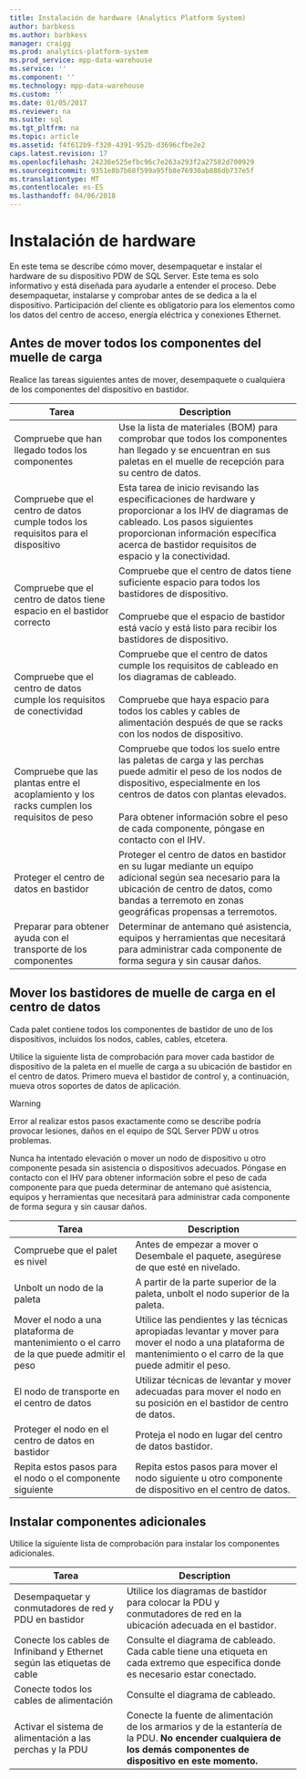 ```yaml
---
title: Instalación de hardware (Analytics Platform System)
author: barbkess
ms.author: barbkess
manager: craigg
ms.prod: analytics-platform-system
ms.prod_service: mpp-data-warehouse
ms.service: ''
ms.component: ''
ms.technology: mpp-data-warehouse
ms.custom: ''
ms.date: 01/05/2017
ms.reviewer: na
ms.suite: sql
ms.tgt_pltfrm: na
ms.topic: article
ms.assetid: f4f612b9-f320-4391-952b-d3696cfbe2e2
caps.latest.revision: 17
ms.openlocfilehash: 24236e525efbc96c7e263a293f2a27582d700929
ms.sourcegitcommit: 9351e8b7b68f599a95fb8e76930ab886db737e5f
ms.translationtype: MT
ms.contentlocale: es-ES
ms.lasthandoff: 04/06/2018
---
```

# <a name="hardware-installation"></a>Instalación de hardware
En este tema se describe cómo mover, desempaquetar e instalar el hardware de su dispositivo PDW de SQL Server. Este tema es solo informativo y está diseñada para ayudarle a entender el proceso. Debe desempaquetar, instalarse y comprobar antes de se dedica a la el dispositivo. Participación del cliente es obligatorio para los elementos como los datos del centro de acceso, energía eléctrica y conexiones Ethernet.  
  
## <a name="BeforeMoving"></a>Antes de mover todos los componentes del muelle de carga  
Realice las tareas siguientes antes de mover, desempaquete o cualquiera de los componentes del dispositivo en bastidor.  
  
|Tarea|Description|  
|--------|---------------|  
|Compruebe que han llegado todos los componentes|Use la lista de materiales (BOM) para comprobar que todos los componentes han llegado y se encuentran en sus paletas en el muelle de recepción para su centro de datos.|  
|Compruebe que el centro de datos cumple todos los requisitos para el dispositivo|Esta tarea de inicio revisando las especificaciones de hardware y proporcionar a los IHV de diagramas de cableado. Los pasos siguientes proporcionan información específica acerca de bastidor requisitos de espacio y la conectividad.|  
|Compruebe que el centro de datos tiene espacio en el bastidor correcto|Compruebe que el centro de datos tiene suficiente espacio para todos los bastidores de dispositivo.<br /><br />Compruebe que el espacio de bastidor está vacío y está listo para recibir los bastidores de dispositivo.|  
|Compruebe que el centro de datos cumple los requisitos de conectividad|Compruebe que el centro de datos cumple los requisitos de cableado en los diagramas de cableado.<br /><br />Compruebe que haya espacio para todos los cables y cables de alimentación después de que se racks con los nodos de dispositivo.|  
|Compruebe que las plantas entre el acoplamiento y los racks cumplen los requisitos de peso|Compruebe que todos los suelo entre las paletas de carga y las perchas puede admitir el peso de los nodos de dispositivo, especialmente en los centros de datos con plantas elevados.<br /><br />Para obtener información sobre el peso de cada componente, póngase en contacto con el IHV.|  
|Proteger el centro de datos en bastidor|Proteger el centro de datos en bastidor en su lugar mediante un equipo adicional según sea necesario para la ubicación de centro de datos, como bandas a terremoto en zonas geográficas propensas a terremotos.|  
|Preparar para obtener ayuda con el transporte de los componentes|Determinar de antemano qué asistencia, equipos y herramientas que necesitará para administrar cada componente de forma segura y sin causar daños.|  
  
## <a name="Moving"></a>Mover los bastidores de muelle de carga en el centro de datos  
Cada palet contiene todos los componentes de bastidor de uno de los dispositivos, incluidos los nodos, cables, cables, etcetera.  
  
Utilice la siguiente lista de comprobación para mover cada bastidor de dispositivo de la paleta en el muelle de carga a su ubicación de bastidor en el centro de datos. Primero mueva el bastidor de control y, a continuación, mueva otros soportes de datos de aplicación.  
  
> [!WARNING]  
> Error al realizar estos pasos exactamente como se describe podría provocar lesiones, daños en el equipo de SQL Server PDW u otros problemas.  
>   
> Nunca ha intentado elevación o mover un nodo de dispositivo u otro componente pesada sin asistencia o dispositivos adecuados. Póngase en contacto con el IHV para obtener información sobre el peso de cada componente para que pueda determinar de antemano qué asistencia, equipos y herramientas que necesitará para administrar cada componente de forma segura y sin causar daños.  
  
|Tarea|Description|  
|--------|---------------|  
|Compruebe que el palet es nivel|Antes de empezar a mover o Desembale el paquete, asegúrese de que esté en nivelado.|  
|Unbolt un nodo de la paleta|A partir de la parte superior de la paleta, unbolt el nodo superior de la paleta.|  
|Mover el nodo a una plataforma de mantenimiento o el carro de la que puede admitir el peso|Utilice las pendientes y las técnicas apropiadas levantar y mover para mover el nodo a una plataforma de mantenimiento o el carro de la que puede admitir el peso.|  
|El nodo de transporte en el centro de datos|Utilizar técnicas de levantar y mover adecuadas para mover el nodo en su posición en el bastidor de centro de datos.|  
|Proteger el nodo en el centro de datos en bastidor|Proteja el nodo en lugar del centro de datos bastidor.|  
|Repita estos pasos para el nodo o el componente siguiente|Repita estos pasos para mover el nodo siguiente u otro componente de dispositivo en el centro de datos.|  
  
## <a name="AfterMoving"></a>Instalar componentes adicionales  
Utilice la siguiente lista de comprobación para instalar los componentes adicionales.  
  
|Tarea|Description||  
|--------|---------------|-|  
|Desempaquetar y conmutadores de red y PDU en bastidor|Utilice los diagramas de bastidor para colocar la PDU y conmutadores de red en la ubicación adecuada en el bastidor.||  
|Conecte los cables de Infiniband y Ethernet según las etiquetas de cable|Consulte el diagrama de cableado. Cada cable tiene una etiqueta en cada extremo que especifica donde es necesario estar conectado.||  
|Conecte todos los cables de alimentación|Consulte el diagrama de cableado.||  
|Activar el sistema de alimentación a las perchas y la PDU|Conecte la fuente de alimentación de los armarios y de la estantería de la PDU. **No encender cualquiera de los demás componentes de dispositivo en este momento.**||  
  
<!-- MISSING LINKS ## See Also  
[Common Metadata Query Examples &#40;SQL Server PDW&#41;](../sqlpdw/common-metadata-query-examples-sql-server-pdw.md)  -->  
  
